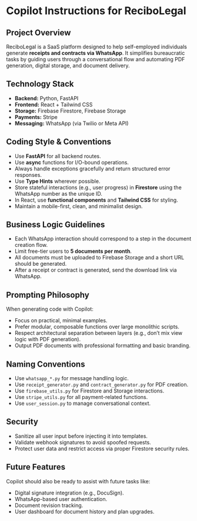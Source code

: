 # Copilot Instructions for ReciboLegal

## Project Overview

ReciboLegal is a SaaS platform designed to help self-employed individuals generate **receipts and contracts via WhatsApp**. It simplifies bureaucratic tasks by guiding users through a conversational flow and automating PDF generation, digital storage, and document delivery.

## Technology Stack

- **Backend:** Python, FastAPI
- **Frontend:** React + Tailwind CSS
- **Storage:** Firebase Firestore, Firebase Storage
- **Payments:** Stripe
- **Messaging:** WhatsApp (via Twilio or Meta API)

## Coding Style & Conventions

- Use **FastAPI** for all backend routes.
- Use **async** functions for I/O-bound operations.
- Always handle exceptions gracefully and return structured error responses.
- Use **Type Hints** wherever possible.
- Store stateful interactions (e.g., user progress) in **Firestore** using the WhatsApp number as the unique ID.
- In React, use **functional components** and **Tailwind CSS** for styling.
- Maintain a mobile-first, clean, and minimalist design.

## Business Logic Guidelines

- Each WhatsApp interaction should correspond to a step in the document creation flow.
- Limit free-tier users to **5 documents per month**.
- All documents must be uploaded to Firebase Storage and a short URL should be generated.
- After a receipt or contract is generated, send the download link via WhatsApp.

## Prompting Philosophy

When generating code with Copilot:
- Focus on practical, minimal examples.
- Prefer modular, composable functions over large monolithic scripts.
- Respect architectural separation between layers (e.g., don’t mix view logic with PDF generation).
- Output PDF documents with professional formatting and basic branding.

## Naming Conventions

- Use `whatsapp_*.py` for message handling logic.
- Use `receipt_generator.py` and `contract_generator.py` for PDF creation.
- Use `firebase_utils.py` for Firestore and Storage interactions.
- Use `stripe_utils.py` for all payment-related functions.
- Use `user_session.py` to manage conversational context.

## Security

- Sanitize all user input before injecting it into templates.
- Validate webhook signatures to avoid spoofed requests.
- Protect user data and restrict access via proper Firestore security rules.

## Future Features

Copilot should also be ready to assist with future tasks like:
- Digital signature integration (e.g., DocuSign).
- WhatsApp-based user authentication.
- Document revision tracking.
- User dashboard for document history and plan upgrades.
